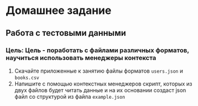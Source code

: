# Домашнее задание

## Работа с тестовыми данными

### Цель: Цель - поработать с файлами различных форматов, научиться использовать менеджеры контекста

1. Скачайте приложенные к занятию файлы форматов `users.json` и `books.csv`
2. Напишите с помощью контекстных менеджеров скрипт, которых из двух файлов будет читать данные 
и на их основании создаст json файл со структурой из файла `example.json`
